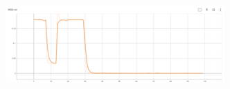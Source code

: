 ![image text](https://github.com/lucasli05/LSTM_travel_prediction/blob/master/image/val_loss.png "valitation loss")
